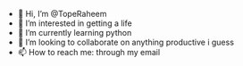 - 👋 Hi, I’m @TopeRaheem
- 👀 I’m interested in getting a life
- 🌱 I’m currently learning python
- 💞️ I’m looking to collaborate on anything productive i guess
- 📫 How to reach me: through my email

<!---
TopeRaheem/TopeRaheem is a ✨ special ✨ repository because its `README.md` (this file) appears on your GitHub profile.
You can click the Preview link to take a look at your changes.
--->
